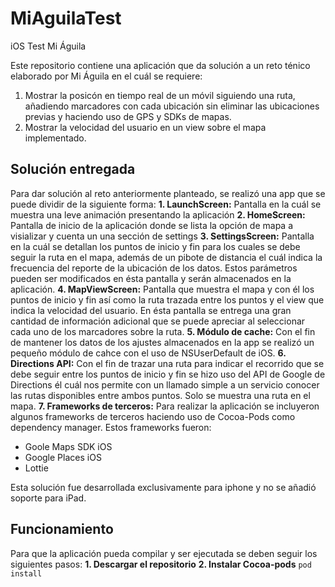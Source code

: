 # MiAguilaTest
iOS Test Mi Águila

Este repositorio contiene una aplicación que da solución a un reto ténico elaborado por Mi Águila en el cuál se requiere:
1. Mostrar la posicón en tiempo real de un móvil siguiendo una ruta, añadiendo marcadores con cada ubicación sin eliminar las ubicaciones previas y haciendo uso de GPS y SDKs de mapas.
2. Mostrar la velocidad del usuario en un view sobre el mapa implementado.

## Solución entregada

Para dar solución al reto anteriormente planteado, se realizó una app que se puede dividir de la siguiente forma:
**1. LaunchScreen:** Pantalla en la cuál se muestra una leve animación presentando la aplicación
**2. HomeScreen:** Pantalla de inicio de la aplicación donde se lista la opción de mapa a visializar y cuenta un una sección de settings
**3. SettingsScreen:** Pantalla en la cuál se detallan los puntos de inicio y fin para los cuales se debe seguir la ruta en el mapa, además de un pibote de distancia el cuál indica la frecuencia del reporte de la ubicación de los datos. Estos parámetros pueden ser modificados en ésta pantalla y serán almacenados en la aplicación.
**4. MapViewScreen:** Pantalla que muestra el mapa y con él los puntos de inicio y fin así como la ruta trazada entre los puntos y el view que indica la velocidad del usuario. En ésta pantalla se entrega una gran cantidad de información adicional que se puede apreciar al seleccionar cada uno de los marcadores sobre la ruta.
**5. Módulo de cache:** Con el fin de mantener los datos de los ajustes almacenados en la app se realizó un pequeño módulo de cahce con el uso de NSUserDefault de iOS. 
**6. Directions API:** Con el fin de trazar una ruta para indicar el recorrido que se debe seguir entre los puntos de inicio y fin se hizo uso del API de Google de Directions él cuál nos permite con un llamado simple a un servicio conocer las rutas disponibles entre ambos puntos. Solo se muestra una ruta en el mapa. 
**7. Frameworks de terceros:** Para realizar la aplicación se incluyeron algunos frameworks de terceros haciendo uso de Cocoa-Pods como dependency manager. Estos frameworks fueron:
- Goole Maps SDK iOS
- Google Places iOS
- Lottie 

Esta solución fue desarrollada exclusivamente para iphone y no se añadió soporte para iPad. 

## Funcionamiento

Para que la aplicación pueda compilar y ser ejecutada se deben seguir los siguientes pasos:
**1. Descargar el repositorio**
**2. Instalar Cocoa-pods** 
```pod install```
